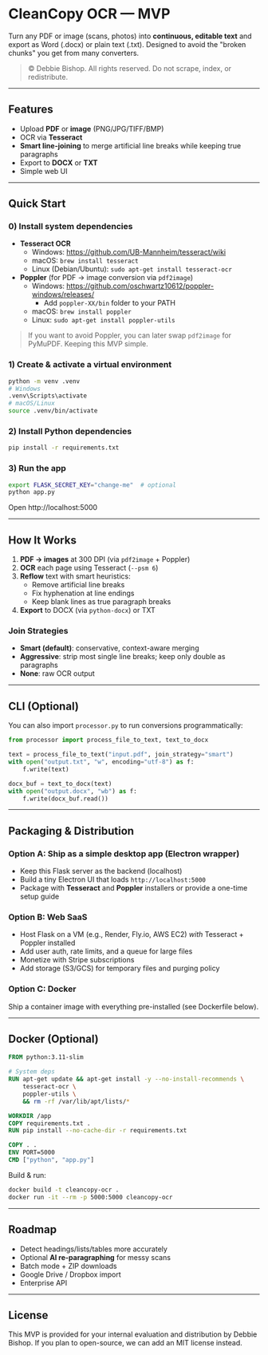 # CleanCopy OCR — MVP

Turn any PDF or image (scans, photos) into **continuous, editable text** and export as Word (.docx) or plain text (.txt). Designed to avoid the "broken chunks" you get from many converters.

> © Debbie Bishop. All rights reserved. Do not scrape, index, or redistribute.

---

## Features
- Upload **PDF** or **image** (PNG/JPG/TIFF/BMP)
- OCR via **Tesseract**
- **Smart line-joining** to merge artificial line breaks while keeping true paragraphs
- Export to **DOCX** or **TXT**
- Simple web UI

---

## Quick Start

### 0) Install system dependencies
- **Tesseract OCR**
  - Windows: https://github.com/UB-Mannheim/tesseract/wiki
  - macOS: `brew install tesseract`
  - Linux (Debian/Ubuntu): `sudo apt-get install tesseract-ocr`
- **Poppler** (for PDF → image conversion via `pdf2image`)
  - Windows: https://github.com/oschwartz10612/poppler-windows/releases/
    - Add `poppler-XX/bin` folder to your PATH
  - macOS: `brew install poppler`
  - Linux: `sudo apt-get install poppler-utils`

> If you want to avoid Poppler, you can later swap `pdf2image` for PyMuPDF. Keeping this MVP simple.

### 1) Create & activate a virtual environment
```bash
python -m venv .venv
# Windows
.venv\Scripts\activate
# macOS/Linux
source .venv/bin/activate
```

### 2) Install Python dependencies
```bash
pip install -r requirements.txt
```

### 3) Run the app
```bash
export FLASK_SECRET_KEY="change-me"  # optional
python app.py
```
Open http://localhost:5000

---

## How It Works
1. **PDF → images** at 300 DPI (via `pdf2image` + Poppler)
2. **OCR** each page using Tesseract (`--psm 6`)
3. **Reflow** text with smart heuristics:
   - Remove artificial line breaks
   - Fix hyphenation at line endings
   - Keep blank lines as true paragraph breaks
4. **Export** to DOCX (via `python-docx`) or TXT

### Join Strategies
- **Smart (default)**: conservative, context-aware merging
- **Aggressive**: strip most single line breaks; keep only double as paragraphs
- **None**: raw OCR output

---

## CLI (Optional)
You can also import `processor.py` to run conversions programmatically:

```python
from processor import process_file_to_text, text_to_docx

text = process_file_to_text("input.pdf", join_strategy="smart")
with open("output.txt", "w", encoding="utf-8") as f:
    f.write(text)

docx_buf = text_to_docx(text)
with open("output.docx", "wb") as f:
    f.write(docx_buf.read())
```

---

## Packaging & Distribution

### Option A: Ship as a simple **desktop app** (Electron wrapper)
- Keep this Flask server as the backend (localhost)
- Build a tiny Electron UI that loads `http://localhost:5000`
- Package with **Tesseract** and **Poppler** installers or provide a one-time setup guide

### Option B: **Web SaaS**
- Host Flask on a VM (e.g., Render, Fly.io, AWS EC2) *with* Tesseract + Poppler installed
- Add user auth, rate limits, and a queue for large files
- Monetize with Stripe subscriptions
- Add storage (S3/GCS) for temporary files and purging policy

### Option C: **Docker**
Ship a container image with everything pre-installed (see Dockerfile below).

---

## Docker (Optional)

```Dockerfile
FROM python:3.11-slim

# System deps
RUN apt-get update && apt-get install -y --no-install-recommends \
    tesseract-ocr \
    poppler-utils \
    && rm -rf /var/lib/apt/lists/*

WORKDIR /app
COPY requirements.txt .
RUN pip install --no-cache-dir -r requirements.txt

COPY . .
ENV PORT=5000
CMD ["python", "app.py"]
```

Build & run:
```bash
docker build -t cleancopy-ocr .
docker run -it --rm -p 5000:5000 cleancopy-ocr
```

---

## Roadmap
- Detect headings/lists/tables more accurately
- Optional **AI re-paragraphing** for messy scans
- Batch mode + ZIP downloads
- Google Drive / Dropbox import
- Enterprise API

---

## License
This MVP is provided for your internal evaluation and distribution by Debbie Bishop. If you plan to open-source, we can add an MIT license instead.

